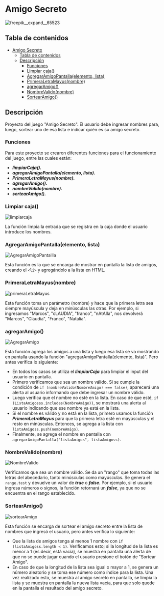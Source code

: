 # Amigo Secreto

![freepik__expand__65523](https://github.com/user-attachments/assets/7d48ff75-a6b2-437a-81ef-9b59ceab8d79)

## Tabla de contenidos

- [Amigo Secreto](#amigo-secreto)
  - [Tabla de contenidos](#tabla-de-contenidos)
  - [Descripción](#descripción)
    - [Funciones](#funciones)
    - [Limpiar caja()](#limpiar-caja)
    - [AgregarAmigoPantalla(elemento, lista)](#agregaramigopantallaelemento-lista)
    - [PrimeraLetraMayus(nombre)](#primeraletramayusnombre)
    - [agregarAmigo()](#agregaramigo)
    - [NombreValido(nombre)](#nombrevalidonombre)
    - [SortearAmigo()](#sortearamigo)
  

## Descripción
Proyecto del juego "Amigo Secreto". El usuario debe ingresar nombres para, luego, sortear uno de esa lista e indicar quién es su amigo secreto.

### Funciones

Para este proyecto se crearon diferentes funciones para el funcionamiento del juego, entre las cuales están:
- ***limpiarCaja().***
- ***agregarAmigoPantalla(elemento, lista).***
- ***PrimeraLetraMayus(nombre).***
- ***agregarAmigo().***
- ***nombreValido(nombre).***
- ***sortearAmigo().***

### Limpiar caja()

![limpiarcaja](https://github.com/user-attachments/assets/e56be8d5-3205-4d77-aa8f-ae647db42348)

La función limpia la entrada que se registra en la caja donde el usuario introduce los nombres. 

### AgregarAmigoPantalla(elemento, lista)

![AgregarAmigoPantallla](https://github.com/user-attachments/assets/8ee6b886-0517-4252-b555-491d1b003caa)

Esta función es la que se encarga de mostrar en pantalla la lista de amigos, creando el `<li>` y agregándolo a la lista en HTML.

### PrimeraLetraMayus(nombre)

![primeraLetraMayus](https://github.com/user-attachments/assets/dbe98597-f7c5-4091-8f68-56f2852165fe)

Esta función toma un parámetro (nombre) y hace que la primera letra sea siempre mayúscula y deja en minúsculas las otras. Por ejemplo, si ingresamos "Marcos", "cLAUDIA", "franco", "nAtAlIa", nos devolverá "Marcos", "Claudia", "Franco", "Natalia". 

### agregarAmigo()

![AgregarAmigo](https://github.com/user-attachments/assets/f060bcab-6455-416d-bf24-9819bc1ba58f)

Esta función agrega los amigos a una lista y luego esa lista se va mostrando en pantalla usando la función "agregarAmigoPantalla(elemento, lista)". Pero antes verifica lo siguiente:
- En todos los casos se utiliza el ***limpiarCaja*** para limpiar el input del usuario en pantalla.
- Primero verificamos que sea un nombre válido. Si se cumple la condición de `if (nombreValido(NombreAmigo) === false)`, aparecerá una alerta al usuario informando que debe ingresar un nombre válido.
- Luego verifica que el nombre no esté en la lista. En caso de que esté, `if (ListaAmigosss.includes(NombreAmigo))`, se mostrará una alerta al usuario indicando que ese nombre ya está en la lista.
- Si el nombre es válido y no está en la lista, primero usamos la función ***PrimeraLetraMayus*** para que la primera letra esté en mayúsculas y el resto en minúsculas. Entonces, se agrega a la lista con `listaAmigoss.push(nombreAmigo)`.
- Finalmente, se agrega el nombre en pantalla con `agregarAmigoPantalla("listaAmigos", listaAmigoss)`.

### NombreValido(nombre)

![NombreValido](https://github.com/user-attachments/assets/4e644bac-486e-479b-bdab-20b631a246ee)

Verificamos que sea un nombre válido. Se da un "rango" que toma todas las letras del abecedario, tanto minúsculas como mayúsculas. Se genera el `range.test` y devuelve un valor de ***true*** o ***false***. Por ejemplo, si el usuario ingresa números o signos, la función retornará un ***false***, ya que no se encuentra en el rango establecido.

### SortearAmigo()

![sortearAmigo](https://github.com/user-attachments/assets/1257704e-a9cd-4c9e-ab68-d99dfbbdd0a7)

Esta función se encarga de sortear el amigo secreto entre la lista de nombres que ingresó el usuario, pero antes verifica lo siguiente:
- Que la lista de amigos tenga al menos 1 nombre con `if (listaAmigoss.length < 1)`. Verificamos esto; si la longitud de la lista es menor a 1 (es decir, está vacía), se muestra en pantalla una alerta de que no se puede jugar cuando el usuario presione el botón de "Sortear Amigo".
- En caso de que la longitud de la lista sea igual o mayor a 1, se genera un número aleatorio y se toma ese número como índice para la lista. Una vez realizado esto, se muestra al amigo secreto en pantalla, se limpia la lista y se muestra en pantalla la nueva lista vacía, para que solo quede en la pantalla el resultado del amigo secreto.

